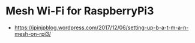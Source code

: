 # Mesh Wi-Fi for RaspberryPi3

- https://jpinjpblog.wordpress.com/2017/12/06/setting-up-b-a-t-m-a-n-mesh-on-rpi3/
